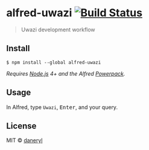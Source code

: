 # alfred-uwazi [![Build Status](https://travis-ci.org/daneryl/alfred-uwazi.svg?branch=master)](https://travis-ci.org/daneryl/alfred-uwazi)

> Uwazi development workflow


## Install

```
$ npm install --global alfred-uwazi
```

*Requires [Node.js](https://nodejs.org) 4+ and the Alfred [Powerpack](https://www.alfredapp.com/powerpack/).*


## Usage

In Alfred, type `Uwazi`, <kbd>Enter</kbd>, and your query.


## License

MIT © [daneryl](https://github.com/daneryl)
